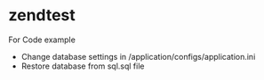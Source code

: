 zendtest
========
For Code example
<ul>
<li>Change database settings in /application/configs/application.ini</li>
<li>Restore database from sql.sql file</li>
<ul>
